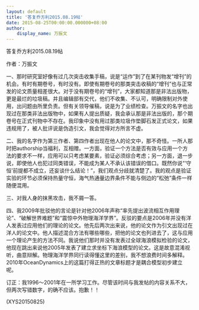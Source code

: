 ```yaml
---
layout: default
title: '答复乔方利2015.08.19帖'
date: 2015-08-25T00:00:00.000000+08:00
author:
    display_name: 万振文
---
```


答复乔方利2015.08.19帖

作者：万振文

一、那时研究室好像有过几次突击收集手稿，说是“运作”到了在某刊物发“增刊”的机会。有时有期卷号，有时没有。即使有期卷号的那类突击收稿的“增刊”也与正常发的论文质量相差很大。对于没有期卷号的“增刊”，大家都知道那是非法出版物，更是最烂的垃圾稿。并且编辑部有交代，他们不收集、不认可，明确限制对外使用，出问题由所里负责。但有关领导催稿，说是为了业绩检查。万振文的名字也出现过在那类非法出版物中，如果有人提出质疑，我会承认那是非法出版的，那个期卷号在正式刊物中不存在。我印象中没有用过那类垃圾作垫脚石发正式论文，如果违规用了，被人批评说是伪造引文，我会觉得对方所言不虚。

二、我的名字作为第三作者、第四作者出现在他人的论文中，那不奇怪。一所人那时把authorship当福利，互相赠。一方面，验证一个方法是否有效与应用一个方法的要求不一样，应用可以只考虑某要素，验证必须综合考虑；另一方面，退一步说，即使他人也犯过同类错误，不能成为某人不承认该错误的借口。既然你说“‘守恒’前提都不成立，还妄谈什么结论！”，我们观点分歧就清楚了。我的观点是验证实验的环节必须保持热量守恒，海气热通量边界条件不能与侧边的“松弛”条件一样随便混用。

三、对我人身的抹黑攻击，我不屑一答。

四、我2009年批驳他的言论是针对他2006年声称“率先提出波流相互作用理论”、“破解世界难题”和“震惊中外物理海洋学界”。反驳的要点是2006年并没有洋人发表过应用他们的理论的论文。他先后两次出来说，他的论文作为引文出现过在洋人的论文中。他人描述混合方法有哪些哪些，把他的论文也列进去了，这与应用一个理论产生的方法不同。我说他们那时并没有发表过全球海浪模拟检验的论文，他现在跳出来说他2005年发表了建立求坐标下海浪模型的论文。这是故意混淆视听，曲意辩解。物理海洋学界同行读得懂这里的差别，我不想浪费时间多解释。2010年OceanDynamics上的这篇打得正热的文章标题才是耦合模型初步建立呢。

订正：我1996～2001年在一所学习工作。尽管该时间与我发帖的内容关系不大，但两次写错数字，的确不应该。抱歉！！

(XYS20150825)

